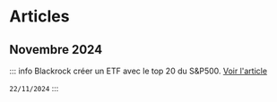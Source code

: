 # Articles

## Novembre 2024
::: info Blackrock créer un ETF avec le top 20 du S&P500.
[Voir l'article](2024/nov/ishares-sp20)

`22/11/2024`
:::
